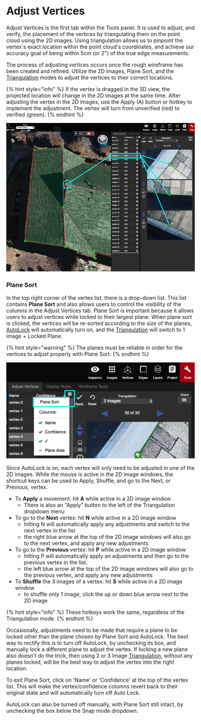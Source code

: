 # Adjust Vertices

Adjust Vertices is the first tab within the Tools panel. It is used to adjust, and verify, the placement of the vertices by triangulating them on the point cloud using the 2D images. Using triangulation allows us to pinpoint the vertex's exact location within the point cloud's coordinates, and achieve our accuracy goal of being within 5cm (or 2") of the true edge measurements.

The process of adjusting vertices occurs once the rough wireframe has been created and refined. Utilize the 2D images, Plane Sort, and the [Triangulation](triangulation.md) modes to adjust the vertices to their correct locations.

{% hint style="info" %}
If the vertex is dragged in the 3D view, the projected location will change in the 2D images at the same time. After adjusting the vertex in the 2D images, use the Apply (A) button or hotkey to implement the adjustment. The vertex will turn from unverified (red) to verified (green).
{% endhint %}

![](../../.gitbook/assets/adj-vert.png)

### Plane Sort

In the top right corner of the vertex list, there is a drop-down list. This list contains **Plane Sort** and also allows users to control the visibility of the columns in the Adjust Vertices tab. Plane Sort is important because it allows users to adjust vertices while locked to their largest plane. When plane sort is clicked, the vertices will be re-sorted according to the size of the planes, [AutoLock](../../advanced-function/autolock.md) will automatically turn on, and the [Triangulation](triangulation.md) will switch to 1 image + Locked Plane.

{% hint style="warning" %}
The planes must be reliable in order for the vertices to adjust properly with Plane Sort.
{% endhint %}

![](<../../.gitbook/assets/image (25).png>)

Since AutoLock is on, each vertex will only need to be adjusted in one of the 2D images. While the mouse is active in the 2D image windows, the shortcut keys can be used to Apply, Shuffle, and go to the Next, or Previous, vertex. &#x20;

* To **Apply** a movement: hit **A** while active in a 2D image window
  * There is also an "Apply" button to the left of the Triangulation dropdown menu
* To go to the **Next** vertex: hit **N** while active in a 2D image window
  * hitting N will automatically apply any adjustments and switch to the next vertex in the list
  * the right blue arrow at the top of the 2D image windows will also go to the next vertex, and apply any new adjustments
* To go to the **Previous** vertex: hit **P** while active in a 2D image window
  * hitting P will automatically apply an adjustments and then go to the previous vertex in the list.
  * the left blue arrow at the top of the 2D image windows will also go to the previous vertex, and apply any new adjustments
* To **Shuffle** the 3 images of a vertex: hit **S** while active in a 2D image window
  * to shuffle only 1 image, click the up or down blue arrow next to the 2D image&#x20;

{% hint style="info" %}
These hotkeys work the same, regardless of the Triangulation mode.
{% endhint %}

Occasionally, adjustments need to be made that require a plane to be locked other than the plane chosen by Plane Sort and AutoLock. The best way to rectify this is to turn off AutoLock, by unchecking its box, and manually lock a different plane to adjust the vertex. If locking a new plane also doesn't do the trick, then using 2 or 3 Image [Triangulation](triangulation.md), without any planes locked, will be the best way to adjust the vertex into the right location.

To exit Plane Sort, click on 'Name' or 'Confidence' at the top of the vertex list. This will make the vertex/confidence columns revert back to their original state and will automatically turn off Auto Lock.

AutoLock can also be turned off manually, with Plane Sort still intact, by unchecking the box below the Snap mode dropdown.
